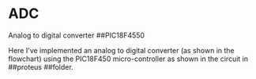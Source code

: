 # ADC
Analog to digital converter ##PIC18F4550

Here I've implemented an analog to digital converter (as shown in the flowchart) using the PIC18F450 micro-controller as shown in the circuit in ##proteus ##folder.

